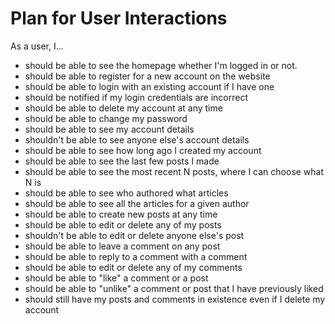 # Plan for User Interactions

As a user, I...
- should be able to see the homepage whether I'm logged in or not.
- should be able to register for a new account on the website
- should be able to login with an existing account if I have one
- should be notified if my login credentials are incorrect
- should be able to delete my account at any time
- should be able to change my password
- should be able to see my account details
- shouldn't be able to see anyone else's account details
- should be able to see how long ago I created my account
- should be able to see the last few posts I made
- should be able to see the most recent N posts, where I can choose what N is
- should be able to see who authored what articles
- should be able to see all the articles for a given author
- should be able to create new posts at any time
- should be able to edit or delete any of my posts
- shouldn't be able to edit or delete anyone else's post
- should be able to leave a comment on any post
- should be able to reply to a comment with a comment
- should be able to edit or delete any of my comments
- should be able to "like" a comment or a post
- should be able to "unlike" a comment or post that I have previously liked
- should still have my posts and comments in existence even if I delete my account
  
